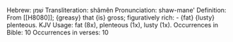 Hebrew: שׁמן
Transliteration: shâmên
Pronunciation: shaw-mane'
Definition: From [[H8080]]; {greasy} that {is} gross; figuratively rich: - {fat} {lusty} plenteous.
KJV Usage: fat (8x), plenteous (1x), lusty (1x).
Occurrences in Bible: 10
Occurrences in verses: 10